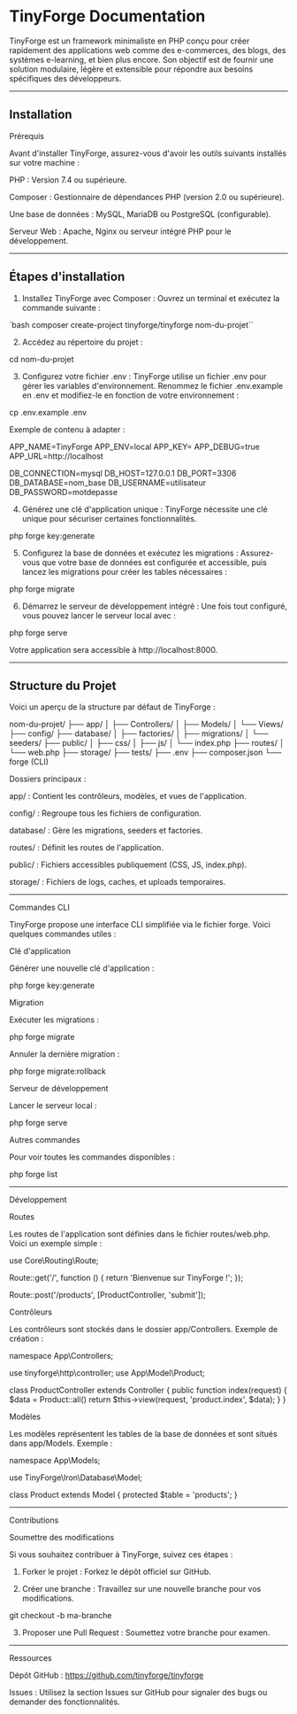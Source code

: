 # TinyForge Documentation

TinyForge est un framework minimaliste en PHP conçu pour créer rapidement des applications web comme des e-commerces, des blogs, des systèmes e-learning, et bien plus encore. Son objectif est de fournir une solution modulaire, légère et extensible pour répondre aux besoins spécifiques des développeurs.


---

## Installation

Prérequis

Avant d'installer TinyForge, assurez-vous d'avoir les outils suivants installés sur votre machine :

PHP : Version 7.4 ou supérieure.

Composer : Gestionnaire de dépendances PHP (version 2.0 ou supérieure).

Une base de données : MySQL, MariaDB ou PostgreSQL (configurable).

Serveur Web : Apache, Nginx ou serveur intégré PHP pour le développement.



---

## Étapes d'installation

1. Installez TinyForge avec Composer :
Ouvrez un terminal et exécutez la commande suivante :

`bash
composer create-project tinyforge/tinyforge nom-du-projet``

2. Accédez au répertoire du projet :

cd nom-du-projet


3. Configurez votre fichier .env :
TinyForge utilise un fichier .env pour gérer les variables d'environnement. Renommez le fichier .env.example en .env et modifiez-le en fonction de votre environnement :

cp .env.example .env

Exemple de contenu à adapter :

APP_NAME=TinyForge
APP_ENV=local
APP_KEY=
APP_DEBUG=true
APP_URL=http://localhost

DB_CONNECTION=mysql
DB_HOST=127.0.0.1
DB_PORT=3306
DB_DATABASE=nom_base
DB_USERNAME=utilisateur
DB_PASSWORD=motdepasse


4. Générez une clé d'application unique :
TinyForge nécessite une clé unique pour sécuriser certaines fonctionnalités.

php forge key:generate


5. Configurez la base de données et exécutez les migrations :
Assurez-vous que votre base de données est configurée et accessible, puis lancez les migrations pour créer les tables nécessaires :

php forge migrate


6. Démarrez le serveur de développement intégré :
Une fois tout configuré, vous pouvez lancer le serveur local avec :

php forge serve

Votre application sera accessible à http://localhost:8000.




---

## Structure du Projet

Voici un aperçu de la structure par défaut de TinyForge :

nom-du-projet/
├── app/
│   ├── Controllers/
│   ├── Models/
│   └── Views/
├── config/
├── database/
│   ├── factories/
│   ├── migrations/
│   └── seeders/
├── public/
│   ├── css/
│   ├── js/
│   └── index.php
├── routes/
│   └── web.php
├── storage/
├── tests/
├── .env
├── composer.json
└── forge (CLI)

Dossiers principaux :

app/ : Contient les contrôleurs, modèles, et vues de l'application.

config/ : Regroupe tous les fichiers de configuration.

database/ : Gère les migrations, seeders et factories.

routes/ : Définit les routes de l'application.

public/ : Fichiers accessibles publiquement (CSS, JS, index.php).

storage/ : Fichiers de logs, caches, et uploads temporaires.



---

Commandes CLI

TinyForge propose une interface CLI simplifiée via le fichier forge. Voici quelques commandes utiles :

Clé d'application

Générer une nouvelle clé d'application :

php forge key:generate


Migration

Exécuter les migrations :

php forge migrate

Annuler la dernière migration :

php forge migrate:rollback


Serveur de développement

Lancer le serveur local :

php forge serve


Autres commandes

Pour voir toutes les commandes disponibles :

php forge list


---

Développement

Routes

Les routes de l'application sont définies dans le fichier routes/web.php. Voici un exemple simple :

use Core\Routing\Route;

Route::get('/', function () {
    return 'Bienvenue sur TinyForge !';
});

Route::post('/products', [ProductController, 'submit']);

Contrôleurs

Les contrôleurs sont stockés dans le dossier app/Controllers. Exemple de création :

namespace App\Controllers;

use tinyforge\http\controller;
use App\Model\Product;

class ProductController extends Controller
{
    public function index(request)
    {
        $data = Product::all()
        return $this->view(request, 'product.index', $data);
    }
}

Modèles

Les modèles représentent les tables de la base de données et sont situés dans app/Models. Exemple :

namespace App\Models;

use TinyForge\Iron\Database\Model;

class Product extends Model
{
    protected $table = 'products';
}


---

Contributions

Soumettre des modifications

Si vous souhaitez contribuer à TinyForge, suivez ces étapes :

1. Forker le projet : Forkez le dépôt officiel sur GitHub.


2. Créer une branche : Travaillez sur une nouvelle branche pour vos modifications.

git checkout -b ma-branche


3. Proposer une Pull Request : Soumettez votre branche pour examen.




---

Ressources

Dépôt GitHub : https://github.com/tinyforge/tinyforge

Issues : Utilisez la section Issues sur GitHub pour signaler des bugs ou demander des fonctionnalités.


